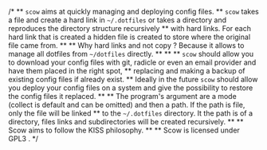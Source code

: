 /*
** `scow` aims at quickly managing and deploying config files.
** `scow` takes a file and create a hard link in `~/.dotfiles` or takes a directory and reproduces the directory structure recursively
** with hard links. For each hard link that is created a hidden file is created to store where the original file came from.
**
** Why hard links and not copy ? Because it allows to manage all dotfiles from `~/dotfiles` directly.
**
**
** `scow` should allow you to download your config files with git, radicle or even an email provider and have them placed in the right spot,
** replacing and making a backup of existing config files if already exist.
** Ideally in the future `scow` should allow you deploy your config files on a system and give the possibility to restore the config files it replaced.
**
** The program's argument are a mode (collect is default and can be omitted) and then a path. If the path is file, only the file will be linked
** to the `~/.dotfiles` directory. It the path is of a directory, files links and subdirectories will be created recursively.
**
** Scow aims to follow the KISS philosophy.
**
** Scow is licensed under GPL3 .
*/
